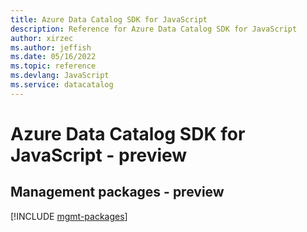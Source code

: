 ```yaml
---
title: Azure Data Catalog SDK for JavaScript
description: Reference for Azure Data Catalog SDK for JavaScript
author: xirzec
ms.author: jeffish
ms.date: 05/16/2022
ms.topic: reference
ms.devlang: JavaScript
ms.service: datacatalog
---
```

# Azure Data Catalog SDK for JavaScript - preview
## Management packages - preview
[!INCLUDE [mgmt-packages](data-catalog-mgmt-index.md)]
